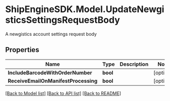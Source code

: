 # ShipEngineSDK.Model.UpdateNewgisticsSettingsRequestBody
A newgistics account settings request body

## Properties

Name | Type | Description | Notes
------------ | ------------- | ------------- | -------------
**IncludeBarcodeWithOrderNumber** | **bool** |  | [optional] 
**ReceiveEmailOnManifestProcessing** | **bool** |  | [optional] 

[[Back to Model list]](../README.md#documentation-for-models) [[Back to API list]](../README.md#documentation-for-api-endpoints) [[Back to README]](../README.md)

